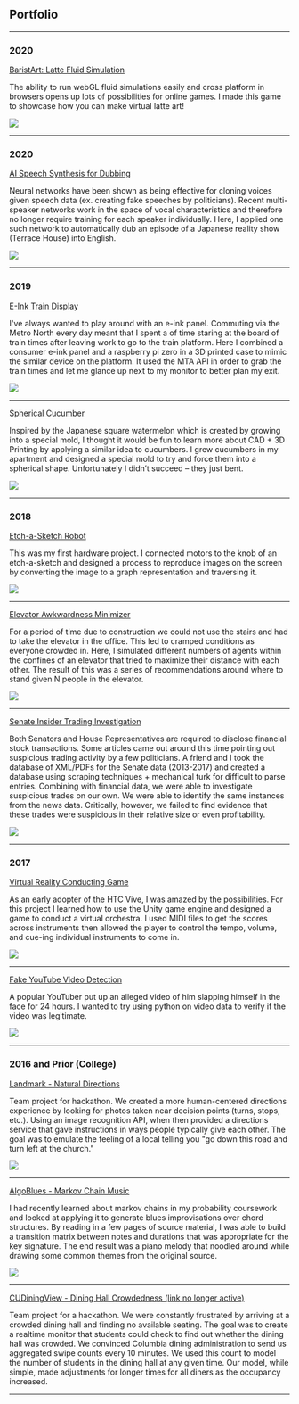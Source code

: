 ## Portfolio

---

### 2020 

[BaristArt: Latte Fluid Simulation](https://barist.art/)

The ability to run webGL fluid simulations easily and cross platform in browsers opens up lots of possibilities for online games. I made this game to showcase how you can make virtual latte art! 

<img src="images/baristart.jpeg?raw=true"/>

---

### 2020 

[AI Speech Synthesis for Dubbing](pages/dubbing)

Neural networks have been shown as being effective for cloning voices given speech data (ex. creating fake speeches by politicians). Recent multi-speaker networks work in the space of vocal characteristics and therefore no longer require training for each speaker individually. Here, I applied one such network to automatically dub an episode of a Japanese reality show (Terrace House) into English.

<img src="images/terrace_house.png?raw=true"/>

---

### 2019

[E-Ink Train Display](https://sunnybala.com/2019/10/11/eInk-Train-Display.html)

I've always wanted to play around with an e-ink panel. Commuting via the Metro North every day meant that I spent a of time staring at the board of train times after leaving work to go to the train platform. Here I combined a consumer e-ink panel and a raspberry pi zero in a 3D printed case to mimic the similar device on the platform. It used the MTA API in order to grab the train times and let me glance up next to my monitor to better plan my exit.

<img src="images/train.png?raw=true"/>

---

[Spherical Cucumber](pages/cucumber)

Inspired by the Japanese square watermelon which is created by growing into a special mold, I thought it would be fun to learn more about CAD + 3D Printing by applying a similar idea to cucumbers. I grew cucumbers in my apartment and designed a special mold to try and force them into a spherical shape. Unfortunately I didn’t succeed – they just bent.

<img src="images/cuke.png?raw=true"/>

---

### 2018

[Etch-a-Sketch Robot](https://sunnybala.com/2018/09/10/python-etch-a-sketch.html)

 This was my first hardware project. I connected motors to the knob of an etch-a-sketch and designed a process to reproduce images on the screen by converting the image to a graph representation and traversing it.

<img src="images/etch.png?raw=true"/>

---
[Elevator Awkwardness Minimizer](https://sunnybala.com/2018/04/10/reducing-elevator-awkwardness.html)

For a period of time due to construction we could not use the stairs and had to take the elevator in the office. This led to cramped conditions as everyone crowded in. Here, I simulated different numbers of agents within the confines of an elevator that tried to maximize their distance with each other. The result of this was a series of recommendations around where to stand given N people in the elevator.

<img src="images/ele.png?raw=true"/>

---

[Senate Insider Trading Investigation](pages/senate)

Both Senators and House Representatives are required to disclose financial stock transactions. Some articles came out around this time pointing out suspicious trading activity by a few politicians. A friend and I took the database of XML/PDFs for the Senate data (2013-2017) and created a database using scraping techniques + mechanical turk for difficult to parse entries. Combining with financial data, we were able to investigate suspicious trades on our own. We were able to identify the same instances from the news data. Critically, however, we failed to find evidence that these trades were suspicious in their relative size or even profitability. 

<img src="images/senate.png?raw=true"/>

---

### 2017

[Virtual Reality Conducting Game](pages/vr-conducting)

As an early adopter of the HTC Vive, I was amazed by the possibilities. For this project I learned how to use the Unity game engine and designed a game to conduct a virtual orchestra. I used MIDI files to get the scores across instruments then allowed the player to control the tempo, volume, and cue-ing individual instruments to come in.

<img src="images/vr-conduct.png?raw=true"/>

---

[Fake YouTube Video Detection](https://sunnybala.com/2017/05/28/python-video-loop-detection.html)

A popular YouTuber put up an alleged video of him slapping himself in the face for 24 hours. I wanted to try using python on video data to verify if the video was legitimate. 

<img src="images/slap.png?raw=true"/>

---

### 2016 and Prior (College)

[Landmark - Natural Directions](https://github.com/benlowkh/Landmark)

Team project for hackathon. We created a more human-centered directions experience by looking for photos taken near decision points (turns, stops, etc.). Using an image recognition API, when then provided a directions service that gave instructions in ways people typically give each other. The goal was to emulate the feeling of a local telling you "go down this road and turn left at the church."

<img src="images/landmark.png?raw=true"/>

---

[AlgoBlues - Markov Chain Music](pages/algoblues)

I had recently learned about markov chains in my probability coursework and looked at applying it to generate blues improvisations over chord structures. By reading in a few pages of source material, I was able to build a transition matrix between notes and durations that was appropriate for the key signature. The end result was a piano melody that noodled around while drawing some common themes from the original source.  

<img src="images/algoblues.png?raw=true"/>

---

[CUDiningView - Dining Hall Crowdedness (link no longer active)](#)

Team project for a hackathon. We were constantly frustrated by arriving at a crowded dining hall and finding no available seating. The goal was to create a realtime monitor that students could check to find out whether the dining hall was crowded. We convinced Columbia dining administration to send us aggregated swipe counts every 10 minutes. We used this count to model the number of students in the dining hall at any given time. Our model, while simple, made adjustments for longer times for all diners as the occupancy increased. 


---
